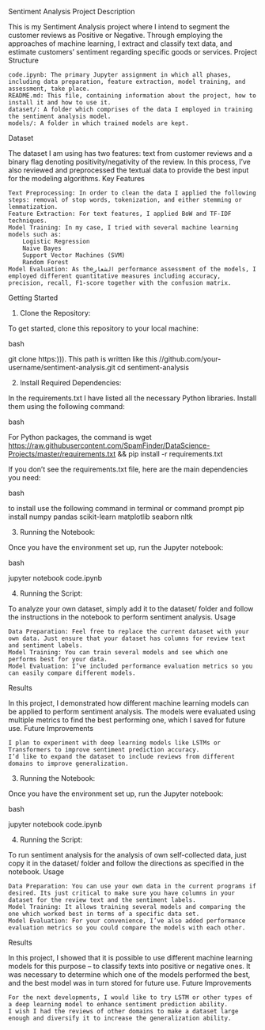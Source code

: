 Sentiment Analysis Project
Description

This is my Sentiment Analysis project where I intend to segment the customer reviews as Positive or Negative. Through employing the approaches of machine learning, I extract and classify text data, and estimate customers’ sentiment regarding specific goods or services.
Project Structure

    code.ipynb: The primary Jupyter assignment in which all phases, including data preparation, feature extraction, model training, and assessment, take place.
    README.md: This file, containing information about the project, how to install it and how to use it.
    dataset/: A folder which comprises of the data I employed in training the sentiment analysis model.
    models/: A folder in which trained models are kept.

Dataset

The dataset I am using has two features: text from customer reviews and a binary flag denoting positivity/negativity of the review. In this process, I’ve also reviewed and preprocessed the textual data to provide the best input for the modeling algorithms.
Key Features

    Text Preprocessing: In order to clean the data I applied the following steps: removal of stop words, tokenization, and either stemming or lemmatization.
    Feature Extraction: For text features, I applied BoW and TF-IDF techniques.
    Model Training: In my case, I tried with several machine learning models such as:
        Logistic Regression
        Naive Bayes
        Support Vector Machines (SVM)
        Random Forest
    Model Evaluation: As theالشعار performance assessment of the models, I employed different quantitative measures including accuracy, precision, recall, F1-score together with the confusion matrix.

Getting Started
1. Clone the Repository:

To get started, clone this repository to your local machine:

bash

git clone https:))). This path is written like this //github.com/your-username/sentiment-analysis.git
cd sentiment-analysis

2. Install Required Dependencies:

In the requirements.txt I have listed all the necessary Python libraries. Install them using the following command:

bash

For Python packages, the command is wget https://raw.githubusercontent.com/SpamFinder/DataScience-Projects/master/requirements.txt && pip install -r requirements.txt

If you don’t see the requirements.txt file, here are the main dependencies you need:

bash

to install use the following command in terminal or command prompt pip install numpy pandas scikit-learn matplotlib seaborn nltk



3. Running the Notebook:

Once you have the environment set up, run the Jupyter notebook:

bash

jupyter notebook code.ipynb

4. Running the Script:

To analyze your own dataset, simply add it to the dataset/ folder and follow the instructions in the notebook to perform sentiment analysis.
Usage

    Data Preparation: Feel free to replace the current dataset with your own data. Just ensure that your dataset has columns for review text and sentiment labels.
    Model Training: You can train several models and see which one performs best for your data.
    Model Evaluation: I’ve included performance evaluation metrics so you can easily compare different models.

Results

In this project, I demonstrated how different machine learning models can be applied to perform sentiment analysis. The models were evaluated using multiple metrics to find the best performing one, which I saved for future use.
Future Improvements

    I plan to experiment with deep learning models like LSTMs or Transformers to improve sentiment prediction accuracy.
    I’d like to expand the dataset to include reviews from different domains to improve generalization.

3. Running the Notebook:

Once you have the environment set up, run the Jupyter notebook:

bash

jupyter notebook code.ipynb

4. Running the Script:

To run sentiment analysis for the analysis of own self-collected data, just copy it in the dataset/ folder and follow the directions as specified in the notebook.
Usage

    Data Preparation: You can use your own data in the current programs if desired. Its just critical to make sure you have columns in your dataset for the review text and the sentiment labels.
    Model Training: It allows training several models and comparing the one which worked best in terms of a specific data set.
    Model Evaluation: For your convenience, I’ve also added performance evaluation metrics so you could compare the models with each other.

Results

In this project, I showed that it is possible to use different machine learning models for this purpose – to classify texts into positive or negative ones. It was necessary to determine which one of the models performed the best, and the best model was in turn stored for future use.
Future Improvements

    For the next developments, I would like to try LSTM or other types of a deep learning model to enhance sentiment prediction ability.
    I wish I had the reviews of other domains to make a dataset large enough and diversify it to increase the generalization ability.